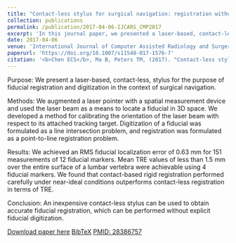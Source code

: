 ```yaml
---
title: "Contact-less stylus for surgical navigation: registration without digitization"
collection: publications
permalink: /publication/2017-04-06-IJCARS_CMP2017
excerpt: 'In this journal paper, we presented a laser-based, contact-less, stylus for the purpose of fiducial registration and digitization in the context of surgical navigation. This work was initially presented at IPCAI 2017.'
date: 2017-04-06
venue: 'International Journal of Computer Assisted Radiology and Surgery'
paperurl: 'https://doi.org/10.1007/s11548-017-1576-7'
citation: '<b>Chen ECS</b>, Ma B, Peters TM, (2017). "Contact-less stylus for surgical navigation: registration without digitization"; in <i>International Journal of Computer Assisted Radiology and Surgery</i>, 12(7), pp. 1231-1241.'
---
```


Purpose:
We present a laser-based, contact-less, stylus for the purpose of fiducial registration and digitization in the context of surgical navigation.

Methods:
We augmented a laser pointer with a spatial measurement device and used the laser beam as a means to locate a fiducial in 3D space. We developed a method for calibrating the orientation of the laser beam with respect to its attached tracking target. Digitization of a fiducial was formulated as a line intersection problem, and registration was formulated as a point-to-line registration problem.

Results:
We achieved an RMS fiducial localization error of 0.63 mm for 151 measurements of 12 fiducial markers. Mean TRE values of less than 1.5 mm over the entire surface of a lumbar vertebra were achievable using 4 fiducial markers. We found that contact-based rigid registration performed carefully under near-ideal conditions outperforms contact-less registration in terms of TRE.

Conclusion:
An inexpensive contact-less stylus can be used to obtain accurate fiducial registration, which can be performed without explicit fiducial digitization.

[Download paper here](https://doi.org/10.1007/s11548-017-1576-7) [BibTeX](./../files/bibtex/CMP2017.bib) [PMID: 28386757](https://pubmed.ncbi.nlm.nih.gov/28386757/)